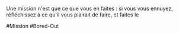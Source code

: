 Une mission n'est que ce que vous en faites : si vous vous ennuyez, réfléchissez à ce qu'il vous plairait de faire, et faites le

#Mission #Bored-Out 